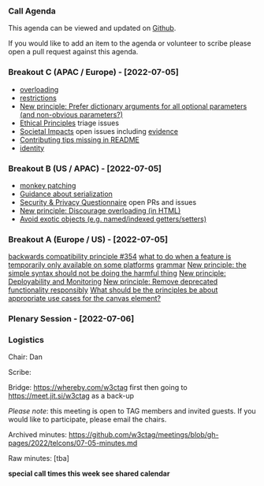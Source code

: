 ### Call Agenda

This agenda can be viewed and updated on [Github](https://github.com/w3ctag/meetings/blob/gh-pages/2022/telcons/07-04-agenda.md).

If you would like to add an item to the agenda or volunteer to scribe please open a pull request against this agenda.

### Breakout C (APAC / Europe) - [2022-07-05]

* [overloading](https://github.com/w3ctag/design-principles/pull/372)
* [restrictions](https://github.com/w3ctag/design-principles/pull/363)
* [New principle: Prefer dictionary arguments for all optional parameters (and non-obvious parameters?)](https://github.com/w3ctag/design-principles/issues/366)
* [Ethical Principles](https://github.com/w3ctag/ethical-web-principles/issues) triage issues
* [Societal Impacts](https://github.com/w3ctag/societal-impact-questionnaire) open issues including [evidence](https://github.com/w3ctag/societal-impact-questionnaire/issues/7)
* [Contributing tips missing in README](https://github.com/w3ctag/design-principles/issues/373)
* [identity](https://github.com/w3ctag/design-principles/issues/324)

### Breakout B (US / APAC) - [2022-07-05]

* [monkey patching](https://github.com/w3ctag/design-principles/pull/355)
* [Guidance about serialization](https://github.com/w3ctag/design-principles/pull/367)
* [Security & Privacy Questionnaire](https://github.com/w3ctag/security-questionnaire) open PRs and issues
* [New principle: Discourage overloading (in HTML)](https://github.com/w3ctag/design-principles/issues/370)
* [Avoid exotic objects (e.g. named/indexed getters/setters)](https://github.com/w3ctag/design-principles/issues/16)

### Breakout A (Europe / US) - [2022-07-05]

[backwards compatibility principle #354](https://github.com/w3ctag/design-principles/pull/354)
[what to do when a feature is temporarily only available on some platforms](https://github.com/w3ctag/design-principles/pull/357)
[grammar](https://github.com/w3ctag/design-principles/pull/374)
[New principle: the simple syntax should not be doing the harmful thing](https://github.com/w3ctag/design-principles/issues/375)
[New principle: Deployability and Monitoring](https://github.com/w3ctag/design-principles/issues/368)
[New principle: Remove deprecated functionality responsibly](https://github.com/w3ctag/design-principles/issues/361)
[What should be the principles be about appropriate use cases for the canvas element?](https://github.com/w3ctag/design-principles/issues/369)

### Plenary Session - [2022-07-06]

### Logistics

Chair: Dan

Scribe:

Bridge: https://whereby.com/w3ctag first then going to https://meet.jit.si/w3ctag as a back-up

*Please note*: this meeting is open to TAG members and invited guests. If you would like to participate, please email the chairs.

Archived minutes: https://github.com/w3ctag/meetings/blob/gh-pages/2022/telcons/07-05-minutes.md

Raw minutes: [tba]

**special call times this week see shared calendar**
